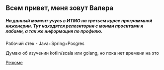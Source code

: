 ## Всем привет, меня зовут Валера
##### На данный момент учусь в ИТМО на третьем курсе программной инженерии. Тут находятся репозитории с моими проектами и лабами, а так же информация по профилю.

Рабочий стек - Java+Spring+Posgres

Думаю об изучении kotlin/scala или golang, но пока нет времени на это

[Резюме](https://drive.google.com/file/d/1RGVSjqpOliiJP7vbivmTEglH63Gf1ybF/view?usp=sharing)
